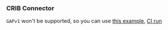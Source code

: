### CRIB Connector

<div class="warning">

`GAPv1` won't be supported, so you can use [this example](https://github.com/smartcontractkit/chainlink/tree/develop/integration-tests/crib), [CI run](https://github.com/smartcontractkit/chainlink/actions/workflows/crib-integration-test.yml)

</div>
